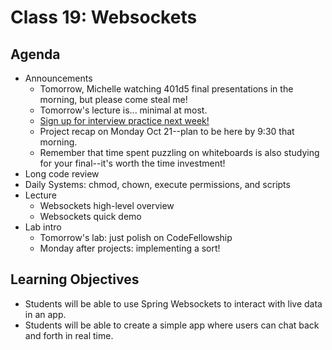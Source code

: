 # Class 19: Websockets

## Agenda
- Announcements
    - Tomorrow, Michelle watching 401d5 final presentations in the morning, but please come steal me!
    - Tomorrow's lecture is... minimal at most.
    - [Sign up for interview practice next week!](https://docs.google.com/spreadsheets/d/1-qvtwxOz_-Jb2A48szCKWSOMIVVIzRJYjbMQI83vduY/edit#gid=0)
    - Project recap on Monday Oct 21--plan to be here by 9:30 that morning.
    - Remember that time spent puzzling on whiteboards is also studying for your final--it's worth the time investment!
- Long code review
- Daily Systems: chmod, chown, execute permissions, and scripts
- Lecture
    - Websockets high-level overview
    - Websockets quick demo
- Lab intro
    - Tomorrow's lab: just polish on CodeFellowship
    - Monday after projects: implementing a sort!

## Learning Objectives
* Students will be able to use Spring Websockets to interact with live data in an app.
* Students will be able to create a simple app where users can chat back and forth in real time.
